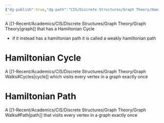```yaml
---
{"dg-publish":true,"dg-path":"CIS/Discrete Structures/Graph Theory/Hamiltonian Graphs.md","permalink":"/cis/discrete-structures/graph-theory/hamiltonian-graphs/","created":"2024-04-02T17:06:48.931-04:00","updated":"2025-07-08T10:47:55.344-04:00"}
---
```


A [[1-Recent/Academics/CIS/Discrete Structures/Graph Theory/Graph Theory\|graph]] that has a Hamiltonian Cycle
- if it instead has a hamiltonian path it is called a weakly hamiltonian path
# Hamiltonian Cycle
A [[1-Recent/Academics/CIS/Discrete Structures/Graph Theory/Graph Walks#Cycles\|cycle]] which visits every vertex in a graph exactly once
# Hamiltonian Path
A [[1-Recent/Academics/CIS/Discrete Structures/Graph Theory/Graph Walks#Path\|path]] that visits every vertex in a graph exactly once
